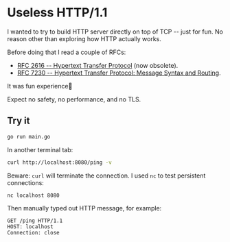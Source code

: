 # Useless HTTP/1.1
I wanted to try to build HTTP server directly on top of TCP -- just for fun. No reason other than exploring how HTTP actually works.

Before doing that I read a couple of RFCs:
- [RFC 2616 -- Hypertext Transfer Protocol](https://datatracker.ietf.org/doc/html/rfc2616) (now obsolete).
- [RFC 7230 -- Hypertext Transfer Protocol: Message Syntax and Routing](https://datatracker.ietf.org/doc/html/rfc7230).

It was fun experience🙂

Expect no safety, no performance, and no TLS.

## Try it
```bash
go run main.go
```

In another terminal tab:
```bash
curl http://localhost:8080/ping -v
```
Beware: `curl` will terminate the connection. I used `nc` to test persistent connections:
```
nc localhost 8080
```
Then manually typed out HTTP message, for example:
```plaintext
GET /ping HTTP/1.1
HOST: localhost
Connection: close
```

